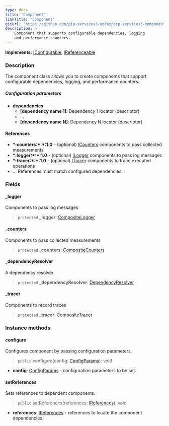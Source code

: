 ```yaml
---
type: docs
title: "Component"
linkTitle: "Component"
gitUrl: "https://github.com/pip-services3-nodex/pip-services3-components-nodex"
description: >
    Component that supports configurable dependencies, logging
    and performance counters.
---
```


**Implements:** [IConfigurable](../../commons/config/iconfigurable), [IReferenceable](../../commons/refer/ireferenceable)

### Description

The component class allows you to create components that support configurable dependencies, logging, and performance counters.

##### Configuration parameters

- **dependencies**:
    - **[dependency name 1]**: Dependency 1 locator (descriptor)
    - ...
    - **[dependency name N]**: Dependency N locator (descriptor)


#### References
- **\*:counters:\*:\*:1.0** - (optional) [ICounters](../count/icounters) components to pass collected measurements
- **\*:logger:\*:\*:1.0** - (optional) [ILogger](../log/ilogger) components to pass log messages
- **\*:tracer:\*:\*:1.0** - (optional) [ITracer](../trace/itracer) components to trace executed operations
- ...                                    References must match configured dependencies.

### Fields

<span class="hide-title-link">

#### _logger
Components to pass log messages
> `protected` **_logger**: [CompositeLogger](../log/composite_logger)

#### _counters
Components to pass collected measurements
> `protected` **_counters**: [CompositeCounters](../count/composite_counters)

#### _dependencyResolver
A dependency resolver
> `protected` **_dependencyResolver**: [DependencyResolver](../../commons/refer/dependency_resolver)

#### _tracer
Components to record traces
> `protected` **_tracer**: [CompositeTracer](../trace/composite_tracer)

</span>

### Instance methods

#### configure
Configures component by passing configuration parameters.

> `public` configure(config: [ConfigParams](../../commons/config/config_params)): void

- **config**: [ConfigParams](../../commons/config/config_params) - configuration parameters to be set.


#### setReferences
Sets references to dependent components.

> `public` setReferences(references: [IReferences](../../commons/refer/ireferences)): void

- **references**: [IReferences](../../commons/refer/ireferences) - references to locate the component dependencies.
